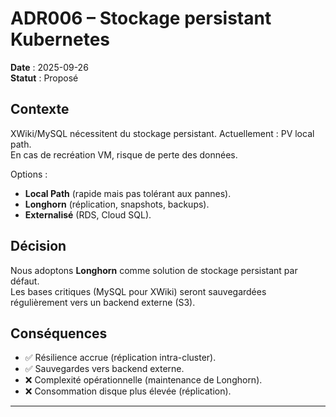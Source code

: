 # ADR006 – Stockage persistant Kubernetes
**Date** : 2025-09-26  
**Statut** : Proposé  

## Contexte
XWiki/MySQL nécessitent du stockage persistant. Actuellement : PV local path.  
En cas de recréation VM, risque de perte des données.  

Options :  
- **Local Path** (rapide mais pas tolérant aux pannes).  
- **Longhorn** (réplication, snapshots, backups).  
- **Externalisé** (RDS, Cloud SQL).  

## Décision
Nous adoptons **Longhorn** comme solution de stockage persistant par défaut.  
Les bases critiques (MySQL pour XWiki) seront sauvegardées régulièrement vers un backend externe (S3).  

## Conséquences
- ✅ Résilience accrue (réplication intra-cluster).  
- ✅ Sauvegardes vers backend externe.  
- ❌ Complexité opérationnelle (maintenance de Longhorn).  
- ❌ Consommation disque plus élevée (réplication).  

---

